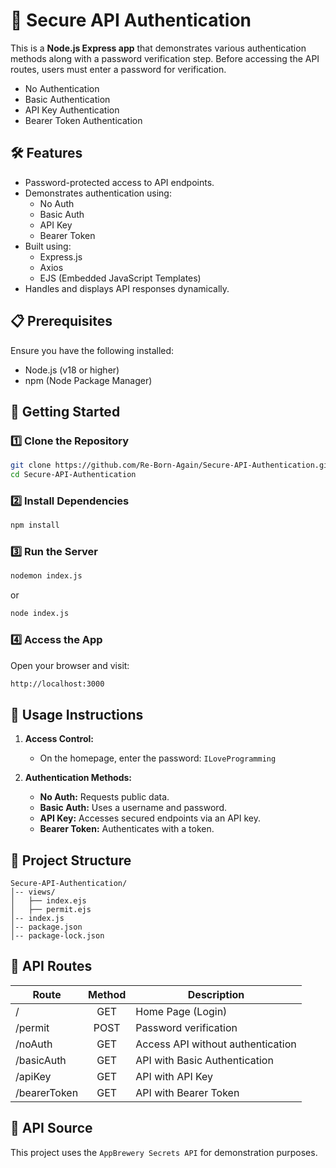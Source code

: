 # 🔐 Secure API Authentication

This is a **Node.js Express app** that demonstrates various authentication methods along with a password verification step. Before accessing the API routes, users must enter a password for verification.
- No Authentication  
- Basic Authentication  
- API Key Authentication  
- Bearer Token Authentication  

## 🛠️ Features

- Password-protected access to API endpoints.
- Demonstrates authentication using:
    - No Auth
    - Basic Auth
    - API Key
    - Bearer Token
- Built using:
    - Express.js
    - Axios
    - EJS (Embedded JavaScript Templates)
- Handles and displays API responses dynamically.

## 📋 Prerequisites

Ensure you have the following installed:

- Node.js (v18 or higher)
- npm (Node Package Manager)


## 🚀 Getting Started

### 1️⃣ **Clone the Repository**
```bash
git clone https://github.com/Re-Born-Again/Secure-API-Authentication.git
cd Secure-API-Authentication
```
### 2️⃣ Install Dependencies
```bash
npm install
```
### 3️⃣ Run the Server
```bash
nodemon index.js
```
or
```bash
node index.js
```
### 4️⃣ Access the App
Open your browser and visit:
```bash
http://localhost:3000
```

## 🔐 Usage Instructions

1. **Access Control:**
   - On the homepage, enter the password: `ILoveProgramming`

2. **Authentication Methods:**
   - **No Auth:** Requests public data.
   - **Basic Auth:** Uses a username and password.
   - **API Key:** Accesses secured endpoints via an API key.
   - **Bearer Token:** Authenticates with a token.

## 📂 Project Structure
```
Secure-API-Authentication/
│-- views/
│   ├── index.ejs
│   ├── permit.ejs
│-- index.js
│-- package.json
│-- package-lock.json
```

## 🔄 API Routes
| Route         | Method        | Description                       |
| ------------- |:-------------:| ----------------------------------|
| /             | GET           | Home Page (Login)                 |
| /permit       | POST          | Password verification             |
| /noAuth       | GET           | Access API without authentication |
| /basicAuth    | GET           | API with Basic Authentication     |
| /apiKey       | GET           | API with API Key                  |
| /bearerToken  | GET           | API with Bearer Token             |

## 📘 API Source

This project uses the ```AppBrewery Secrets API``` for demonstration purposes.
